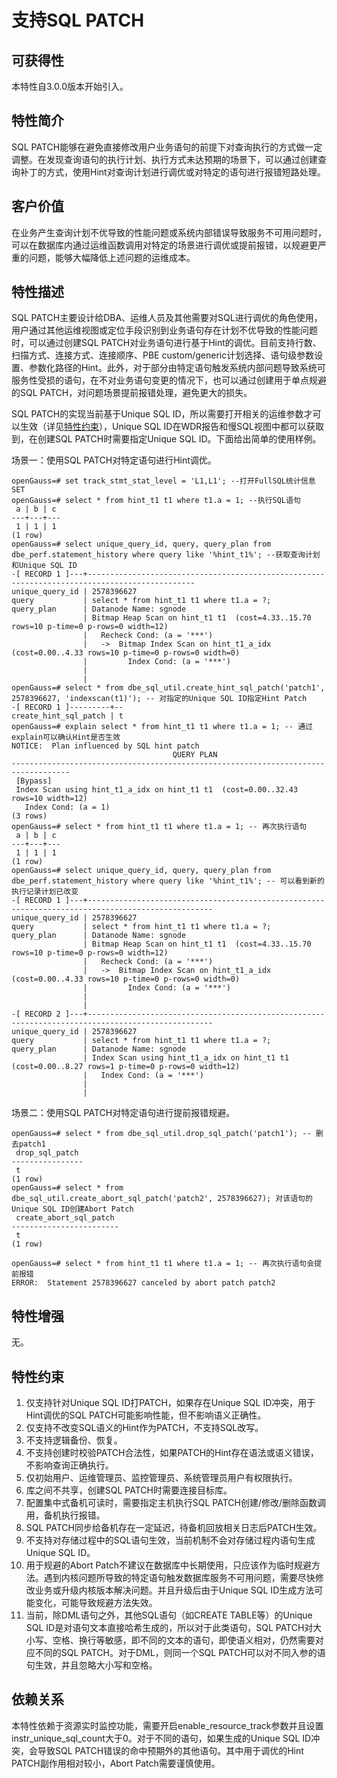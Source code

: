 # 支持SQL PATCH<a name="ZH-CN_TOPIC_0000001266435066"></a>

## 可获得性<a name="section1964504520318"></a>

本特性自3.0.0版本开始引入。

## 特性简介<a name="section1128444713459"></a>

SQL PATCH能够在避免直接修改用户业务语句的前提下对查询执行的方式做一定调整。在发现查询语句的执行计划、执行方式未达预期的场景下，可以通过创建查询补丁的方式，使用Hint对查询计划进行调优或对特定的语句进行报错短路处理。

## 客户价值<a name="section11437825469"></a>

在业务产生查询计划不优导致的性能问题或系统内部错误导致服务不可用问题时，可以在数据库内通过运维函数调用对特定的场景进行调优或提前报错，以规避更严重的问题，能够大幅降低上述问题的运维成本。

## 特性描述<a name="section12606141504717"></a>

SQL PATCH主要设计给DBA、运维人员及其他需要对SQL进行调优的角色使用，用户通过其他运维视图或定位手段识别到业务语句存在计划不优导致的性能问题时，可以通过创建SQL PATCH对业务语句进行基于Hint的调优。目前支持行数、扫描方式、连接方式、连接顺序、PBE custom/generic计划选择、语句级参数设置、参数化路径的Hint。此外，对于部分由特定语句触发系统内部问题导致系统可服务性受损的语句，在不对业务语句变更的情况下，也可以通过创建用于单点规避的SQL PATCH，对问题场景提前报错处理，避免更大的损失。

SQL PATCH的实现当前基于Unique SQL ID，所以需要打开相关的运维参数才可以生效（详见[特性约束](#section1956417145819)），Unique SQL ID在WDR报告和慢SQL视图中都可以获取到，在创建SQL PATCH时需要指定Unique SQL ID。下面给出简单的使用样例。

场景一：使用SQL PATCH对特定语句进行Hint调优。

```
openGauss=# set track_stmt_stat_level = 'L1,L1'; --打开FullSQL统计信息
SET
openGauss=# select * from hint_t1 t1 where t1.a = 1; --执行SQL语句
 a | b | c
---+---+---
 1 | 1 | 1
(1 row)
openGauss=# select unique_query_id, query, query_plan from dbe_perf.statement_history where query like '%hint_t1%'; --获取查询计划和Unique SQL ID
-[ RECORD 1 ]---+----------------------------------------------------------------------------------------------
unique_query_id | 2578396627
query           | select * from hint_t1 t1 where t1.a = ?;
query_plan      | Datanode Name: sgnode
                | Bitmap Heap Scan on hint_t1 t1  (cost=4.33..15.70 rows=10 p-time=0 p-rows=0 width=12)
                |   Recheck Cond: (a = '***')
                |   ->  Bitmap Index Scan on hint_t1_a_idx  (cost=0.00..4.33 rows=10 p-time=0 p-rows=0 width=0)
                |         Index Cond: (a = '***')
                |
                |
openGauss=# select * from dbe_sql_util.create_hint_sql_patch('patch1', 2578396627, 'indexscan(t1)'); -- 对指定的Unique SQL ID指定Hint Patch
-[ RECORD 1 ]---------+--
create_hint_sql_patch | t
openGauss=# explain select * from hint_t1 t1 where t1.a = 1; -- 通过explain可以确认Hint是否生效
NOTICE:  Plan influenced by SQL hint patch
                                    QUERY PLAN
-----------------------------------------------------------------------------------
 [Bypass]
 Index Scan using hint_t1_a_idx on hint_t1 t1  (cost=0.00..32.43 rows=10 width=12)
   Index Cond: (a = 1)
(3 rows)
openGauss=# select * from hint_t1 t1 where t1.a = 1; -- 再次执行语句
 a | b | c
---+---+---
 1 | 1 | 1
(1 row)
openGauss=# select unique_query_id, query, query_plan from dbe_perf.statement_history where query like '%hint_t1%'; -- 可以看到新的执行记录计划已改变
-[ RECORD 1 ]---+--------------------------------------------------------------------------------------------------
unique_query_id | 2578396627
query           | select * from hint_t1 t1 where t1.a = ?;
query_plan      | Datanode Name: sgnode
                | Bitmap Heap Scan on hint_t1 t1  (cost=4.33..15.70 rows=10 p-time=0 p-rows=0 width=12)
                |   Recheck Cond: (a = '***')
                |   ->  Bitmap Index Scan on hint_t1_a_idx  (cost=0.00..4.33 rows=10 p-time=0 p-rows=0 width=0)
                |         Index Cond: (a = '***')
                |
                |
-[ RECORD 2 ]---+--------------------------------------------------------------------------------------------------
unique_query_id | 2578396627
query           | select * from hint_t1 t1 where t1.a = ?;
query_plan      | Datanode Name: sgnode
                | Index Scan using hint_t1_a_idx on hint_t1 t1  (cost=0.00..8.27 rows=1 p-time=0 p-rows=0 width=12)
                |   Index Cond: (a = '***')
                |
                |
```

场景二：使用SQL PATCH对特定语句进行提前报错规避。

```
openGauss=# select * from dbe_sql_util.drop_sql_patch('patch1'); -- 删去patch1
 drop_sql_patch
----------------
 t
(1 row)
openGauss=# select * from dbe_sql_util.create_abort_sql_patch('patch2', 2578396627); 对该语句的Unique SQL ID创建Abort Patch
 create_abort_sql_patch
------------------------
 t
(1 row)

openGauss=# select * from hint_t1 t1 where t1.a = 1; -- 再次执行语句会提前报错
ERROR:  Statement 2578396627 canceled by abort patch patch2
```

## 特性增强<a name="section35315526014"></a>

无。

## 特性约束<a name="section1895264010475"></a>

1.  仅支持针对Unique SQL ID打PATCH，如果存在Unique SQL ID冲突，用于Hint调优的SQL PATCH可能影响性能，但不影响语义正确性。
2.  仅支持不改变SQL语义的Hint作为PATCH，不支持SQL改写。
3.  不支持逻辑备份、恢复。
4.  不支持创建时校验PATCH合法性，如果PATCH的Hint存在语法或语义错误，不影响查询正确执行。
5.  仅初始用户、运维管理员、监控管理员、系统管理员用户有权限执行。
6.  库之间不共享，创建SQL PATCH时需要连接目标库。
7.  配置集中式备机可读时，需要指定主机执行SQL PATCH创建/修改/删除函数调用，备机执行报错。
8.  SQL PATCH同步给备机存在一定延迟，待备机回放相关日志后PATCH生效。
9.  不支持对存储过程中的SQL语句生效，当前机制不会对存储过程内语句生成Unique SQL ID。
10. 用于规避的Abort Patch不建议在数据库中长期使用，只应该作为临时规避方法。遇到内核问题所导致的特定语句触发数据库服务不可用问题，需要尽快修改业务或升级内核版本解决问题。并且升级后由于Unique SQL ID生成方法可能变化，可能导致规避方法失效。
11. 当前，除DML语句之外，其他SQL语句（如CREATE TABLE等）的Unique SQL ID是对语句文本直接哈希生成的，所以对于此类语句，SQL PATCH对大小写、空格、换行等敏感，即不同的文本的语句，即使语义相对，仍然需要对应不同的SQL PATCH。对于DML，则同一个SQL PATCH可以对不同入参的语句生效，并且忽略大小写和空格。

## 依赖关系<a name="section15876411599"></a>

本特性依赖于资源实时监控功能，需要开启enable\_resource\_track参数并且设置instr\_unique\_sql\_count大于0。对于不同的语句，如果生成的Unique SQL ID冲突，会导致SQL PATCH错误的命中预期外的其他语句。其中用于调优的Hint PATCH副作用相对较小，Abort Patch需要谨慎使用。

